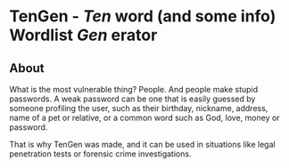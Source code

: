 # TenGen - _Ten_ word (and some info) Wordlist _Gen_ erator

## About

What is the most vulnerable thing? People. And people make stupid passwords. A weak password can be one that is easily guessed by someone profiling the user, such as their birthday, nickname, address, name of a pet or relative, or a common word such as God, love, money or password.

That is why TenGen was made, and it can be used in situations like legal penetration tests or forensic crime investigations.
